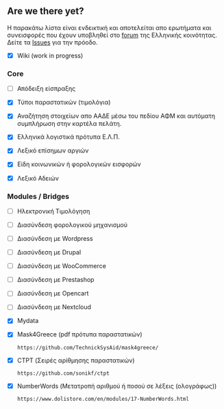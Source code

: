 ## Are we there yet?

Η παρακάτω λίστα είναι ενδεικτική και αποτελείται απο ερωτήματα και συνεισφορές που έχουν υποβληθεί στο [forum](https://www.dolibarr.gr/foroum/index.html) της Ελληνικής κοινότητας. Δείτε τα [Issues](https://github.com/DoliGreece/DoliGreeceDevs/issues) για την πρόοδο. 
- [x] Wiki (work in progress)



### Core



- [ ] Απόδειξη είσπραξης


- [x] Τύποι παραστατικών (τιμολόγια)


- [x] Αναζήτηση στοιχείων απο ΑΑΔΕ μέσω του πεδίου ΑΦΜ και αυτόματη συμπλήρωση στην καρτέλα πελάτη.

- [x] Ελληνικά λογιστικά πρότυπα Ε.Λ.Π.

- [x] Λεξικό επίσημων αργιών

- [x] Είδη κοινωνικών ή φορολογικών εισφορών

- [x] Λεξικό Αδειών

### Modules / Bridges




- [ ] Ηλεκτρονική Τιμολόγηση


- [ ] Διασύνδεση φορολογικού μηχανισμού


- [ ] Διασύνδεση με Wordpress
      
- [ ] Διασύνδεση με Drupal


- [ ] Διασύνδεση με WooCommerce


- [ ] Διασύνδεση με Prestashop

- [ ] Διασύνδεση με Opencart


- [ ] Διασύνδεση με Nextcloud

- [x] Mydata


- [x] Mask4Greece (pdf πρότυπα παραστατικών)

      https://github.com/TechnickSysAid/mask4greece/
- [x] CTPT (Σειρές αρίθμησης παραστατικών)

      https://github.com/sonikf/ctpt
- [x] NumberWords (Μετατροπή αριθμού ή ποσού σε λέξεις (ολογράφως))

      https://www.dolistore.com/en/modules/17-NumberWords.html
